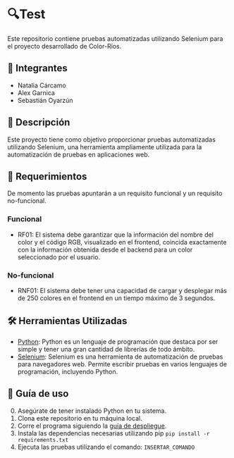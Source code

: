 # 🔍Test

Este repositorio contiene pruebas automatizadas utilizando Selenium para el proyecto desarrollado de Color-Ríos.

## 🧍 Integrantes

-   Natalia Cárcamo
-   Alex Garnica
-   Sebastián Oyarzún

## 📄 Descripción

Este proyecto tiene como objetivo proporcionar pruebas automatizadas utilizando Selenium, una herramienta ampliamente utilizada para la automatización de pruebas en aplicaciones web.

## 🚀 Requerimientos

De momento las pruebas apuntarán a un requisito funcional y un requisito no-funcional.

### Funcional

-   RF01: El sistema debe garantizar que la información del nombre del color y el código RGB, visualizado en el frontend, coincida exactamente con la información obtenida desde el backend para un color seleccionado por el usuario.

### No-funcional

-   RNF01: El sistema debe tener una capacidad de cargar y desplegar más de 250 colores en el frontend en un tiempo máximo de 3 segundos.

## 🛠️ Herramientas Utilizadas

-   [Python](https://www.python.org/): Python es un lenguaje de programación que destaca por ser simple y tener una gran cantidad de librerías de todo ámbito.
-   [Selenium](https://selenium-python.readthedocs.io/): Selenium es una herramienta de automatización de pruebas para navegadores web. Permite escribir pruebas en varios lenguajes de programación, incluyendo Python.

## 📝 Guía de uso

0. Asegúrate de tener instalado Python en tu sistema.
1. Clona este repositorio en tu máquina local.
2. Corre el programa siguiendo la [guía de despliegue](https://docs.google.com/document/d/1yK6ltc7X2nPYVArZnHLF808YQKL483dlPvmPe1h5N8M/edit#heading=h.f6i3lwev2g10).
3. Instala las dependencias necesarias utilizando pip `pip install -r requirements.txt`
4. Ejecuta las pruebas utilizando el comando: `INSERTAR_COMANDO`
